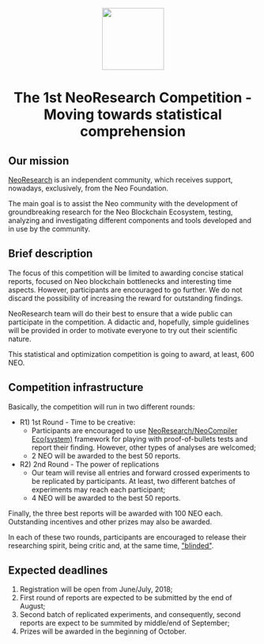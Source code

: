 <p align="center">
    <img
      src="http://res.cloudinary.com/dnh3we6el/image/upload/v1519941321/NeoResearch-Logo.png"
      width="125px;">
</p>

<h1 align="center">The 1st NeoResearch Competition - Moving towards statistical comprehension</h1>

## Our mission

[NeoResearch](http://neoresearch.io) is an independent community, which receives support, nowadays, exclusively, from the Neo Foundation.

The main goal is to assist the Neo community with the development of groundbreaking research for the Neo Blockchain Ecosystem, testing, analyzing and investigating different components and tools developed and in use by the community.

## Brief description

The focus of this competition will be limited to awarding concise statical reports, focused on Neo blockchain bottlenecks and interesting time aspects.
However, participants are encouraged to go further. We do not discard the possibility of increasing the reward for outstanding findings.

NeoResearch team will do their best to ensure that a wide public can participate in the competition.
A didactic and, hopefully, simple guidelines will be provided in order to motivate everyone to try out their scientific nature.

This statistical and optimization competition is going to award, at least, 600 NEO.

## Competition infrastructure

Basically, the competition will run in two different rounds:

* R1) 1st Round - Time to be creative:
  - Participants are encouraged to use [NeoResearch/NeoCompiler Eco(system)](https://github.com/NeoResearch) framework for playing with proof-of-bullets tests and report their finding. However, other types of analyses are welcomed;
  - 2 NEO will be awarded to the best 50 reports.
* R2) 2nd Round - The power of replications
  - Our team will revise all entries and forward crossed experiments to be replicated by participants. At least, two different batches of experiments may reach each participant;
  - 4 NEO will be awarded to the best 50 reports.

Finally, the three best reports will be awarded with 100 NEO each.
Outstanding incentives and other prizes may also be awarded.

In each of these two rounds, participants are encouraged to release their researching spirit, being critic and, at the same time, ["blinded"](https://en.wikipedia.org/wiki/Blinded_experiment).

## Expected deadlines

1. Registration will be open from June/July, 2018;
1. First round of reports are expected to be submitted by the end of August;
1. Second batch of replicated experiments, and consequently, second reports are expect to be summited by middle/end of September;
1. Prizes will be awarded in the beginning of October.
